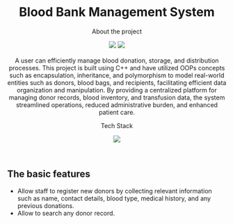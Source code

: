 <h1 align="center">Blood Bank Management System</h1>

<p align="center">About the project</p>
<p align="center">
    <img src="https://img.shields.io/github/forks/nandita27iitp/blood-bank-management-system">
    <img src="https://img.shields.io/github/stars/nandita27iitp/blood-bank-management-system"><br><br>
A user can efficiently manage blood donation, storage, and distribution processes. This project is built using C++ and have utilized OOPs concepts such as encapsulation, inheritance, and polymorphism to model real-world entities such as donors, blood bags, and recipients, facilitating efficient data organization and manipulation. By providing a centralized platform for managing donor records, blood inventory, and transfusion data, the system streamlined operations, reduced administrative burden, and enhanced patient care.
  </p>

<p align="center">Tech Stack</p>
<p align="center">
    <img src="https://img.shields.io/badge/c++-%233A63ED.svg?style=for-the-badge&logo=cplusplus&logoColor=112F94">
</p>
<br>

## The basic features
- Allow staff to register new donors by collecting relevant information such as name, contact details, blood type, medical history, and any previous donations.
- Allow to search any donor record.
